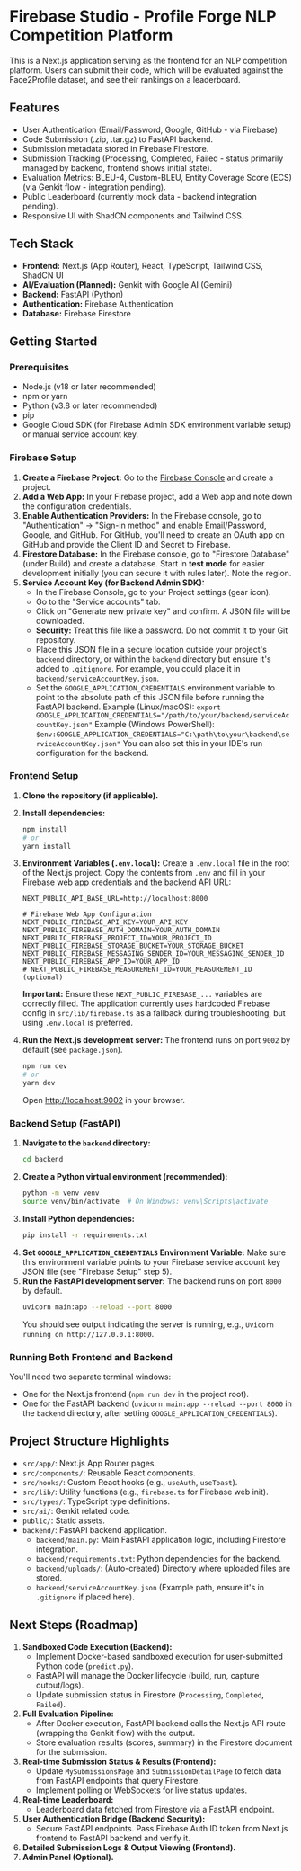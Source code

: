 
# Firebase Studio - Profile Forge NLP Competition Platform

This is a Next.js application serving as the frontend for an NLP competition platform. Users can submit their code, which will be evaluated against the Face2Profile dataset, and see their rankings on a leaderboard.

## Features

- User Authentication (Email/Password, Google, GitHub - via Firebase)
- Code Submission (.zip, .tar.gz) to FastAPI backend.
- Submission metadata stored in Firebase Firestore.
- Submission Tracking (Processing, Completed, Failed - status primarily managed by backend, frontend shows initial state).
- Evaluation Metrics: BLEU-4, Custom-BLEU, Entity Coverage Score (ECS) (via Genkit flow - integration pending).
- Public Leaderboard (currently mock data - backend integration pending).
- Responsive UI with ShadCN components and Tailwind CSS.

## Tech Stack

- **Frontend:** Next.js (App Router), React, TypeScript, Tailwind CSS, ShadCN UI
- **AI/Evaluation (Planned):** Genkit with Google AI (Gemini)
- **Backend:** FastAPI (Python)
- **Authentication:** Firebase Authentication
- **Database:** Firebase Firestore

## Getting Started

### Prerequisites

- Node.js (v18 or later recommended)
- npm or yarn
- Python (v3.8 or later recommended)
- pip
- Google Cloud SDK (for Firebase Admin SDK environment variable setup) or manual service account key.

### Firebase Setup

1.  **Create a Firebase Project:** Go to the [Firebase Console](https://console.firebase.google.com/) and create a project.
2.  **Add a Web App:** In your Firebase project, add a Web app and note down the configuration credentials.
3.  **Enable Authentication Providers:** In the Firebase console, go to "Authentication" -> "Sign-in method" and enable Email/Password, Google, and GitHub. For GitHub, you'll need to create an OAuth app on GitHub and provide the Client ID and Secret to Firebase.
4.  **Firestore Database:** In the Firebase console, go to "Firestore Database" (under Build) and create a database. Start in **test mode** for easier development initially (you can secure it with rules later). Note the region.
5.  **Service Account Key (for Backend Admin SDK):**
    *   In the Firebase Console, go to your Project settings (gear icon).
    *   Go to the "Service accounts" tab.
    *   Click on "Generate new private key" and confirm. A JSON file will be downloaded.
    *   **Security:** Treat this file like a password. Do not commit it to your Git repository.
    *   Place this JSON file in a secure location outside your project's `backend` directory, or within the `backend` directory but ensure it's added to `.gitignore`. For example, you could place it in `backend/serviceAccountKey.json`.
    *   Set the `GOOGLE_APPLICATION_CREDENTIALS` environment variable to point to the absolute path of this JSON file before running the FastAPI backend.
        Example (Linux/macOS): `export GOOGLE_APPLICATION_CREDENTIALS="/path/to/your/backend/serviceAccountKey.json"`
        Example (Windows PowerShell): `$env:GOOGLE_APPLICATION_CREDENTIALS="C:\path\to\your\backend\serviceAccountKey.json"`
        You can also set this in your IDE's run configuration for the backend.

### Frontend Setup

1.  **Clone the repository (if applicable).**
2.  **Install dependencies:**
    ```bash
    npm install
    # or
    yarn install
    ```
3.  **Environment Variables (`.env.local`):**
    Create a `.env.local` file in the root of the Next.js project. Copy the contents from `.env` and fill in your Firebase web app credentials and the backend API URL:
    ```
    NEXT_PUBLIC_API_BASE_URL=http://localhost:8000

    # Firebase Web App Configuration
    NEXT_PUBLIC_FIREBASE_API_KEY=YOUR_API_KEY
    NEXT_PUBLIC_FIREBASE_AUTH_DOMAIN=YOUR_AUTH_DOMAIN
    NEXT_PUBLIC_FIREBASE_PROJECT_ID=YOUR_PROJECT_ID
    NEXT_PUBLIC_FIREBASE_STORAGE_BUCKET=YOUR_STORAGE_BUCKET
    NEXT_PUBLIC_FIREBASE_MESSAGING_SENDER_ID=YOUR_MESSAGING_SENDER_ID
    NEXT_PUBLIC_FIREBASE_APP_ID=YOUR_APP_ID
    # NEXT_PUBLIC_FIREBASE_MEASUREMENT_ID=YOUR_MEASUREMENT_ID (optional)
    ```
    **Important:** Ensure these `NEXT_PUBLIC_FIREBASE_...` variables are correctly filled. The application currently uses hardcoded Firebase config in `src/lib/firebase.ts` as a fallback during troubleshooting, but using `.env.local` is preferred.

4.  **Run the Next.js development server:**
    The frontend runs on port `9002` by default (see `package.json`).
    ```bash
    npm run dev
    # or
    yarn dev
    ```
    Open [http://localhost:9002](http://localhost:9002) in your browser.

### Backend Setup (FastAPI)

1.  **Navigate to the `backend` directory:**
    ```bash
    cd backend
    ```
2.  **Create a Python virtual environment (recommended):**
    ```bash
    python -m venv venv
    source venv/bin/activate  # On Windows: venv\Scripts\activate
    ```
3.  **Install Python dependencies:**
    ```bash
    pip install -r requirements.txt
    ```
4.  **Set `GOOGLE_APPLICATION_CREDENTIALS` Environment Variable:**
    Make sure this environment variable points to your Firebase service account key JSON file (see "Firebase Setup" step 5).
5.  **Run the FastAPI development server:**
    The backend runs on port `8000` by default.
    ```bash
    uvicorn main:app --reload --port 8000
    ```
    You should see output indicating the server is running, e.g., `Uvicorn running on http://127.0.0.1:8000`.

### Running Both Frontend and Backend

You'll need two separate terminal windows:
- One for the Next.js frontend (`npm run dev` in the project root).
- One for the FastAPI backend (`uvicorn main:app --reload --port 8000` in the `backend` directory, after setting `GOOGLE_APPLICATION_CREDENTIALS`).

## Project Structure Highlights

-   `src/app/`: Next.js App Router pages.
-   `src/components/`: Reusable React components.
-   `src/hooks/`: Custom React hooks (e.g., `useAuth`, `useToast`).
-   `src/lib/`: Utility functions (e.g., `firebase.ts` for Firebase web init).
-   `src/types/`: TypeScript type definitions.
-   `src/ai/`: Genkit related code.
-   `public/`: Static assets.
-   `backend/`: FastAPI backend application.
    -   `backend/main.py`: Main FastAPI application logic, including Firestore integration.
    -   `backend/requirements.txt`: Python dependencies for the backend.
    -   `backend/uploads/`: (Auto-created) Directory where uploaded files are stored.
    -   `backend/serviceAccountKey.json` (Example path, ensure it's in `.gitignore` if placed here).

## Next Steps (Roadmap)

1.  **Sandboxed Code Execution (Backend):**
    *   Implement Docker-based sandboxed execution for user-submitted Python code (`predict.py`).
    *   FastAPI will manage the Docker lifecycle (build, run, capture output/logs).
    *   Update submission status in Firestore (`Processing`, `Completed`, `Failed`).
2.  **Full Evaluation Pipeline:**
    *   After Docker execution, FastAPI backend calls the Next.js API route (wrapping the Genkit flow) with the output.
    *   Store evaluation results (scores, summary) in the Firestore document for the submission.
3.  **Real-time Submission Status & Results (Frontend):**
    *   Update `MySubmissionsPage` and `SubmissionDetailPage` to fetch data from FastAPI endpoints that query Firestore.
    *   Implement polling or WebSockets for live status updates.
4.  **Real-time Leaderboard:**
    *   Leaderboard data fetched from Firestore via a FastAPI endpoint.
5.  **User Authentication Bridge (Backend Security):**
    *   Secure FastAPI endpoints. Pass Firebase Auth ID token from Next.js frontend to FastAPI backend and verify it.
6.  **Detailed Submission Logs & Output Viewing (Frontend).**
7.  **Admin Panel (Optional).**
